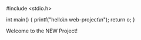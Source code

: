 #include <stdio.h>

int main()
{ 
printf("hello\n 
web-project\n");
return o;
}

Welcome to the NEW Project!